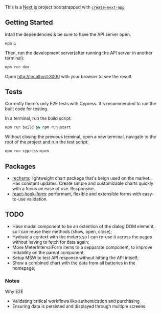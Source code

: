 This is a [Next.js](https://nextjs.org) project bootstrapped with [`create-next-app`](https://nextjs.org/docs/app/api-reference/cli/create-next-app).

## Getting Started

Intall the dependencies & be sure to have the API server open.

```bash
npm i
```

Then, run the development server(after running the API server in another terminal):

```bash
npm run dev
```

Open [http://localhost:3000](http://localhost:3000) with your browser to see the result.

## Tests

Currently there's only E2E tests with Cypress. It's recommended to run the built code for testing.

In a terminal, run the build script:

```bash
npm run build && npm run start
```

Without closing the previous terminal, open a new terminal, navigate to the root of the project and run the test script:

```bash
npm run cypress:open
```


## Packages
- [recharts](https://recharts.org/en-US/): lightweight chart package that's beign used on the market. Has constant updates. Create simple and customizable charts quickly with a focus on ease of use. Responsive.
- [react-hook-form](https://www.react-hook-form.com/): performant, flexible and extensible forms with easy-to-use validation.

## TODO
- Have modal component to be an extention of the dialog DOM element, so I can reuse their methods (show, open, close);
- Hydrate a context with the meters so I can re-use it across the pages without having to fetch for data again;
- Move MeterIntervalForm items to a sepparate component, to improve redability on the parent component;
- Setup MSW to test API response without hitting the API intself;
- Show a combined chart with the data from all batteries in the homepage;


### Notes

Why E2E
- Validating critical workflows like authentication and purchasing
- Ensuring data is persisted and displayed through multiple screens
